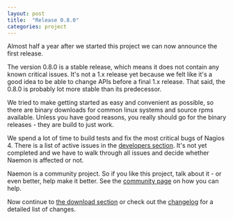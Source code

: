 ```yaml
---
layout: post
title:  "Release 0.8.0"
categories: project
---
```


Almost half a year after we started this project we can now announce the first release.

The version 0.8.0 is a stable release, which means it does not contain any
known critical issues. It's not a 1.x release yet because we felt like it's a
good idea to be able to change APIs before a final 1.x release. That said, the
0.8.0 is probably lot more stable than its predecessor.

We tried to make getting started as easy and convenient as possible, so there are binary downloads
for common linux systems and source rpms available. Unless you have good reasons,
you really should go for the binary releases - they are build to just work.

We spend a lot of time to build tests and fix the most critical bugs of Nagios 4. There
is a list of active issues in the [developers section](/documentation/developer/bugs/). It's not yet
completed and we have to walk through all issues and decide whether Naemon is affected
or not.

Naemon is a community project. So if you like this project, talk about it - or even better,
help make it better. See the [community page](/community) on how you can help.

Now continue to [the download section](/download) or check out the [changelog](/documentation/usersguide/whatsnew.html) for
a detailed list of changes.
